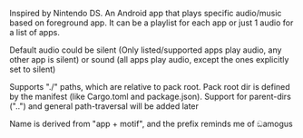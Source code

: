 Inspired by Nintendo DS. An Android app that plays specific audio/music based on foreground app. It can be a playlist for each app or just 1 audio for a list of apps.

Default audio could be silent (Only listed/supported apps play audio, any other app is silent) or sound (all apps play audio, except the ones explicitly set to silent)

Supports "./" paths, which are relative to pack root. Pack root dir is defined by the manifest (like Cargo.toml and package.json). Support for parent-dirs ("..") and general path-traversal will be added later

Name is derived from "app + motif", and the prefix reminds me of ඞamogus